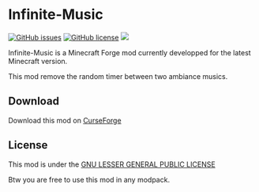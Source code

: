 # Infinite-Music

[![GitHub issues](https://img.shields.io/github/issues/Frinn38/Infinite-Music?style=flat-square)](https://github.com/Frinn38/Infinite-Music/issues)
[![GitHub license](https://img.shields.io/github/license/Frinn38/Infinite-Music?color=0690ff&style=flat-square)](https://github.com/Frinn38/Infinite-Music/blob/1.18.1/LICENSE.md)
[![](http://cf.way2muchnoise.eu/291713.svg?badge_style=flat)](https://www.curseforge.com/minecraft/mc-mods/infinite-music)

Infinite-Music is a Minecraft Forge mod currently developped for the latest Minecraft version.

This mod remove the random timer between two ambiance musics.

## Download

Download this mod on [CurseForge](https://www.curseforge.com/minecraft/mc-mods/infinite-music)

## License

This mod is under the [GNU LESSER GENERAL PUBLIC LICENSE](https://www.curseforge.com/project/457017/license)

Btw you are free to use this mod in any modpack.